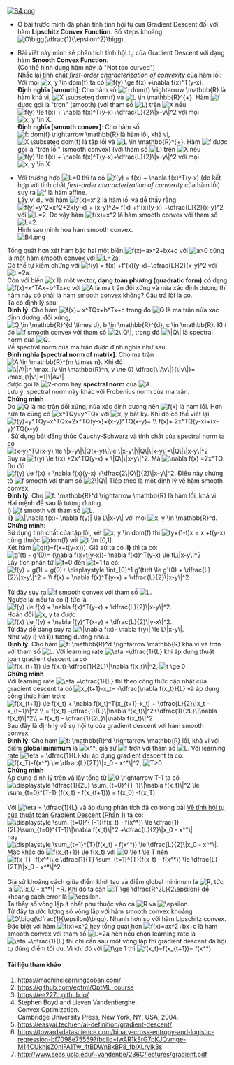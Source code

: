 [![B4.png](https://i.postimg.cc/B6N7nH5v/B4.png)](https://postimg.cc/TLLJky48)
- Ở bài trước mình đã phân tính tính hội tụ của Gradient Descent đối với hàm **Lipschitz Convex Function**. Số steps khoảng <img src="https://i.upmath.me/svg/O%5Cbigg(%5Cdfrac%7B1%7D%7B%5Cepsilon%5E2%7D%5Cbigg)" alt="O\bigg(\dfrac{1}{\epsilon^2}\bigg)" />.  
- Bài viết này mình sẽ phân tích tính hội tụ của Gradient Descent với dạng hàm **Smooth Convex Function**.  
(Có thể hình dung hàm này là "Not too curved")  
Nhắc lại tính chất *first-order characterization
of convexity* của hàm lồi:  
Với mọi <img src="https://i.upmath.me/svg/x%2C%20y%20%5Cin%20dom(f)" alt="x, y \in dom(f)" /> ta có <img src="https://i.upmath.me/svg/f(y)%20%5Cge%20f(x)%20%2B%5Cnabla%20f(x)%5ET(y-x)" alt="f(y) \ge f(x) +\nabla f(x)^T(y-x)" />.  
**Định nghĩa [smooth]**:   Cho hàm số <img src="https://i.upmath.me/svg/f%3A%20dom(f)%20%5Crightarrow%20%5Cmathbb%7BR%7D" alt="f: dom(f) \rightarrow \mathbb{R}" /> là hàm khả vi, <img src="https://i.upmath.me/svg/X%20%5Csubseteq%20dom(f)" alt="X \subseteq dom(f)" /> và <img src="https://i.upmath.me/svg/L%20%5Cin%20%5Cmathbb%7BR%7D%5E%7B%2B%7D" alt="L \in \mathbb{R}^{+}" />. Hàm <img src="https://i.upmath.me/svg/f" alt="f" /> được gọi là "trơn" (smooth) (với tham số <img src="https://i.upmath.me/svg/L" alt="L" />) trên <img src="https://i.upmath.me/svg/X" alt="X" /> nếu  
<img src="https://i.upmath.me/svg/f(y)%20%5Cle%20f(x)%20%2B%20%5Cnabla%20f(x)%5ET(y-x)%2B%5Cdfrac%7BL%7D%7B2%7D%5C%7Cx-y%5C%7C%5E2" alt="f(y) \le f(x) + \nabla f(x)^T(y-x)+\dfrac{L}{2}\|x-y\|^2" /> với mọi <img src="https://i.upmath.me/svg/x%2C%20y%20%5Cin%20X" alt="x, y \in X" />.  
**Định nghĩa [smooth convex]**: Cho hàm số <img src="https://i.upmath.me/svg/f%3A%20dom(f)%20%5Crightarrow%20%5Cmathbb%7BR%7D" alt="f: dom(f) \rightarrow \mathbb{R}" /> là hàm lồi, khả vi, <img src="https://i.upmath.me/svg/X%20%5Csubseteq%20dom(f)" alt="X \subseteq dom(f)" /> là tập lồi và <img src="https://i.upmath.me/svg/L%20%5Cin%20%5Cmathbb%7BR%7D%5E%7B%2B%7D" alt="L \in \mathbb{R}^{+}" />. Hàm <img src="https://i.upmath.me/svg/f" alt="f" /> được gọi là "trơn lồi" (smooth convex) (với tham số <img src="https://i.upmath.me/svg/L" alt="L" />) trên <img src="https://i.upmath.me/svg/X" alt="X" /> nếu  
<img src="https://i.upmath.me/svg/f(y)%20%5Cle%20f(x)%20%2B%20%5Cnabla%20f(x)%5ET(y-x)%2B%5Cdfrac%7BL%7D%7B2%7D%5C%7Cx-y%5C%7C%5E2" alt="f(y) \le f(x) + \nabla f(x)^T(y-x)+\dfrac{L}{2}\|x-y\|^2" /> với mọi <img src="https://i.upmath.me/svg/x%2C%20y%20%5Cin%20X" alt="x, y \in X" />.  

- Với trường hợp <img src="https://i.upmath.me/svg/L%3D0" alt="L=0" /> thì ta có <img src="https://i.upmath.me/svg/f(y)%20%3D%20f(x)%20%2B%20%5Cnabla%20f(x)%5ET(y-x)" alt="f(y) = f(x) + \nabla f(x)^T(y-x)" /> (do kết hợp với tính chất *first-order characterization
of convexity* của hàm lồi) suy ra <img src="https://i.upmath.me/svg/f" alt="f" /> là hàm affine.  
Lấy ví dụ với hàm <img src="https://i.upmath.me/svg/f(x)%3Dx%5E2" alt="f(x)=x^2" /> là hàm lồi và dễ thấy rằng <img src="https://i.upmath.me/svg/f(y)%3Dy%5E2%3Dx%5E2%2B2x(y-x)%20%2B%20(x-y)%5E2%3D%20f(x)%20%2Bf'(x)(y-x)%20%2B%5Cdfrac%7BL%7D%7B2%7D(x-y)%5E2" alt="f(y)=y^2=x^2+2x(y-x) + (x-y)^2= f(x) +f'(x)(y-x) +\dfrac{L}{2}(x-y)^2" /> với <img src="https://i.upmath.me/svg/L%3D2" alt="L=2" />. Do vậy hàm <img src="https://i.upmath.me/svg/f(x)%3Dx%5E2" alt="f(x)=x^2" /> là hàm smooth convex với tham số <img src="https://i.upmath.me/svg/L%3D2" alt="L=2" />.  
Hình sau minh họa hàm smooth convex.  
[![B4.png](https://i.postimg.cc/RFQ1J0W7/B4.png)](https://postimg.cc/DJ04tnd0)
  
Tổng quát hơn xét hàm bậc hai một biến <img src="https://i.upmath.me/svg/f(x)%3Dax%5E2%2Bbx%2Bc" alt="f(x)=ax^2+bx+c" /> với <img src="https://i.upmath.me/svg/a%3E0" alt="a&gt;0" /> cũng là một hàm smooth convex với <img src="https://i.upmath.me/svg/L%3D2a" alt="L=2a" />.  
Có thể tự kiểm chứng với <img src="https://i.upmath.me/svg/f(y)%20%3D%20f(x)%20%2Bf'(x)(y-x)%2B%5Cdfrac%7BL%7D%7B2%7D(x-y)%5E2" alt="f(y) = f(x) +f'(x)(y-x)+\dfrac{L}{2}(x-y)^2" /> với <img src="https://i.upmath.me/svg/L%3D2a" alt="L=2a" />.  
Còn với biến <img src="https://i.upmath.me/svg/x" alt="x" /> là một vector, **dạng toàn phương (quadratic form)** có dạng <img src="https://i.upmath.me/svg/f(x)%3Dx%5ETAx%2Bb%5ETx%2Bc" alt="f(x)=x^TAx+b^Tx+c" /> với <img src="https://i.upmath.me/svg/A" alt="A" /> là ma trận đối xứng và nửa xác định dương thì hàm này có phải là hàm smooth convex không? Câu trả lời là có.  
Ta có định lý sau:  
**Định lý**: Cho hàm <img src="https://i.upmath.me/svg/f(x)%3D%20x%5ETQx%2Bb%5ETx%2Bc" alt="f(x)= x^TQx+b^Tx+c" /> trong đó <img src="https://i.upmath.me/svg/Q" alt="Q" /> là ma trận nửa xác định dương, đối xứng, <img src="https://i.upmath.me/svg/Q%20%5Cin%20%5Cmathbb%7BR%7D%5E%7Bd%20%5Ctimes%20d%7D%2C%20b%20%5Cin%20%5Cmathbb%7BR%7D%5E%7Bd%7D%2C%20c%20%5Cin%20%5Cmathbb%7BR%7D" alt="Q \in \mathbb{R}^{d \times d}, b \in \mathbb{R}^{d}, c \in \mathbb{R}" />. Khi đó <img src="https://i.upmath.me/svg/f" alt="f" /> smooth convex với tham số <img src="https://i.upmath.me/svg/2%5C%7CQ%5C%7C" alt="2\|Q\|" />, trong đó <img src="https://i.upmath.me/svg/%5C%7CQ%5C%7C" alt="\|Q\|" /> là spectral norm của <img src="https://i.upmath.me/svg/Q" alt="Q" />.  
Về spectral norm của ma trận được định nghĩa như sau:  
**Định nghĩa [spectral norm of matrix]**. Cho ma trận <img src="https://i.upmath.me/svg/A%20%5Cin%20%5Cmathbb%7BR%7D%5E%7Bm%20%5Ctimes%20n%7D" alt="A \in \mathbb{R}^{m \times n}" />. Khi đó  
<img src="https://i.upmath.me/svg/%5C%7CA%5C%7C%3A%3D%20%5Cmax_%7Bv%20%5Cin%20%5Cmathbb%7BR%7D%5En%2C%20v%20%5Cne%200%7D%20%5Cdfrac%7B%5C%7CAv%5C%7C%7D%7B%5C%7Cv%5C%7C%7D%3D%20%5Cmax_%7B%5C%7Cv%5C%7C%3D1%7D%5C%7CAv%5C%7C" alt="\|A\|:= \max_{v \in \mathbb{R}^n, v \ne 0} \dfrac{\|Av\|}{\|v\|}= \max_{\|v\|=1}\|Av\|" />  
được gọi là <img src="https://i.upmath.me/svg/2-norm" alt="2-norm" /> hay **spectral norm** của <img src="https://i.upmath.me/svg/A" alt="A" />.  
Lưu ý:  spectral norm này khác với Frobenius norm của ma trận.  
**Chứng minh**  
Do <img src="https://i.upmath.me/svg/Q" alt="Q" /> là ma trận đối xứng, nửa xác định dương nên <img src="https://i.upmath.me/svg/f(x)" alt="f(x)" /> là hàm lồi.  Hơn nữa ta cũng có <img src="https://i.upmath.me/svg/x%5ETQy%3Dy%5ETQx" alt="x^TQy=y^TQx" /> với <img src="https://i.upmath.me/svg/x%2C%20y" alt="x, y" /> bất kỳ.  Khi đó có thể viết lại  
<img src="https://i.upmath.me/svg/f(y)%3Dy%5ETQy%3Dx%5ETQx%2B2x%5ETQ(y-x)%2B(x-y)%5ETQ(x-y)%3D%20%5C%5C%20%20f(x)%2B%202x%5ETQ(y-x)%2B(x-y)%5ETQ(x-y)" alt="f(y)=y^TQy=x^TQx+2x^TQ(y-x)+(x-y)^TQ(x-y)= \\  f(x)+ 2x^TQ(y-x)+(x-y)^TQ(x-y)" />. Sử dụng bất đẳng thức Cauchy-Schwarz và tính chất của spectral norm ta có  
<img src="https://i.upmath.me/svg/(x-y)%5ETQ(x-y)%20%5Cle%20%5C%7Cx-y%5C%7C%5C%7CQ(x-y)%5C%7C%5Cle%20%5C%7Cx-y%5C%7C%5C%7CQ%5C%7C%5C%7Cx-y%5C%7C%3D%5C%7CQ%5C%7C%5C%7Cx-y%5C%7C%5E2" alt="(x-y)^TQ(x-y) \le \|x-y\|\|Q(x-y)\|\le \|x-y\|\|Q\|\|x-y\|=\|Q\|\|x-y\|^2" />  
Suy ra <img src="https://i.upmath.me/svg/f(y)%20%5Cle%20f(x)%20%2B2x%5ETQ(y-x)%20%2B%20%5C%7CQ%5C%7C%5C%7Cx-y%5C%7C%5E2" alt="f(y) \le f(x) +2x^TQ(y-x) + \|Q\|\|x-y\|^2" />. Mà <img src="https://i.upmath.me/svg/%5Cnabla%20f(x)%20%3D2x%5ETQ" alt="\nabla f(x) =2x^TQ" />. Do đó  
<img src="https://i.upmath.me/svg/f(y)%20%5Cle%20f(x)%20%2B%20%5Cnabla%20f(x)(y-x)%20%2B%5Cdfrac%7B2%5C%7CQ%5C%7C%7D%7B2%7D%5C%7Cx-y%5C%7C%5E2" alt="f(y) \le f(x) + \nabla f(x)(y-x) +\dfrac{2\|Q\|}{2}\|x-y\|^2" />. Điều này chứng tỏ <img src="https://i.upmath.me/svg/f" alt="f" /> smooth với tham số <img src="https://i.upmath.me/svg/2%5C%7CQ%5C%7C" alt="2\|Q\|" />
Tiếp theo là một định lý về hàm smooth convex.  
**Định lý**: Cho <img src="https://i.upmath.me/svg/f%3A%20%5Cmathbb%7BR%7D%5Ed%20%5Crightarrow%20%5Cmathbb%7BR%7D" alt="f: \mathbb{R}^d \rightarrow \mathbb{R}" /> là hàm lồi, khả vi. Hai mệnh đề sau là tương đương.  
**i)** <img src="https://i.upmath.me/svg/f" alt="f" /> smooth với tham số <img src="https://i.upmath.me/svg/L" alt="L" />.  
**ii)** <img src="https://i.upmath.me/svg/%5C%7C%5Cnabla%20f(x)-%20%5Cnabla%20f(y)%7C%20%5Cle%20L%5C%7Cx-y%5C%7C" alt="\|\nabla f(x)- \nabla f(y)| \le L\|x-y\|" /> với mọi <img src="https://i.upmath.me/svg/x%2C%20y%20%5Cin%20%5Cmathbb%7BR%7D%5Ed" alt="x, y \in \mathbb{R}^d" />.  
**Chứng minh**:  
Sử dụng tính chất của tập lồi, xét <img src="https://i.upmath.me/svg/x%2C%20y%20%5Cin%20dom(f)" alt="x, y \in dom(f)" /> thì <img src="https://i.upmath.me/svg/ty%2B(1-t)x%20%3D%20x%20%2Bt(y-x)" alt="ty+(1-t)x = x +t(y-x)" /> cũng thuộc <img src="https://i.upmath.me/svg/dom(f)" alt="dom(f)" /> với <img src="https://i.upmath.me/svg/t%20%5Cin%20%5B0%2C1%5D" alt="t \in [0,1]" />.  
Xét hàm <img src="https://i.upmath.me/svg/g(t)%3Df(x%2Bt(y-x)))" alt="g(t)=f(x+t(y-x)))" />. Giả sử ta có **ii)** thì ta có:  
<img src="https://i.upmath.me/svg/g'(t)%20-%20g'(0)%3D%20(%5Cnabla%20f(x%2Bt(y-x))-%20%5Cnabla%20f(x))%5ET(y-x)%20%5Cle%20tL%5C%7Cx-y%5C%7C%5E2" alt="g'(t) - g'(0)= (\nabla f(x+t(y-x))- \nabla f(x))^T(y-x) \le tL\|x-y\|^2" />  
Lấy tích phân từ <img src="https://i.upmath.me/svg/t%3D0" alt="t=0" /> đến <img src="https://i.upmath.me/svg/t%3D1" alt="t=1" /> ta có:  
<img src="https://i.upmath.me/svg/f(y)%20%3D%20g(1)%20%3D%20g(0)%2B%20%5Cdisplaystyle%20%5Cint_%7B0%7D%5E1%20g'(t)dt%20%5Cle%20g'(0)%20%2B%20%5Cdfrac%7BL%7D%7B2%7D%5C%7Cx-y%5C%7C%5E2%20%3D%20%20%5C%5C%0Af(x)%20%2B%20%5Cnabla%20f(x)%5ET(y-x)%20%2B%20%5Cdfrac%7BL%7D%7B2%7D%5C%7Cx-y%5C%7C%5E2" alt="f(y) = g(1) = g(0)+ \displaystyle \int_{0}^1 g'(t)dt \le g'(0) + \dfrac{L}{2}\|x-y\|^2 =  \\
f(x) + \nabla f(x)^T(y-x) + \dfrac{L}{2}\|x-y\|^2" />.  
Từ đây suy ra <img src="https://i.upmath.me/svg/f" alt="f" /> smooth convex với tham số <img src="https://i.upmath.me/svg/L" alt="L" />.  
Ngược lại nếu ta có **i)** tức là <img src="https://i.upmath.me/svg/f(y)%20%5Cle%20f(x)%20%2B%20%5Cnabla%20f(x)%5ET(y-x)%20%2B%20%5Cdfrac%7BL%7D%7B2%7D%5C%7Cx-y%5C%7C%5E2" alt="f(y) \le f(x) + \nabla f(x)^T(y-x) + \dfrac{L}{2}\|x-y\|^2" />.  
Hoán đổi <img src="https://i.upmath.me/svg/x%2C%20y" alt="x, y" /> ta được <img src="https://i.upmath.me/svg/f(x)%20%5Cle%20f(y)%20%2B%20%5Cnabla%20f(y)%5ET(x-y)%20%2B%20%5Cdfrac%7BL%7D%7B2%7D%5C%7Cy-x%5C%7C%5E2" alt="f(x) \le f(y) + \nabla f(y)^T(x-y) + \dfrac{L}{2}\|y-x\|^2" />.  
Từ đây dễ dàng suy ra <img src="https://i.upmath.me/svg/%5C%7C%5Cnabla%20f(x)-%20%5Cnabla%20f(y)%7C%20%5Cle%20L%5C%7Cx-y%5C%7C" alt="\|\nabla f(x)- \nabla f(y)| \le L\|x-y\|" />.  
Như vậy **i)** và **i))** tương đương nhau.  
**Định lý**: Cho hàm <img src="https://i.upmath.me/svg/f%3A%20%5Cmathbb%7BR%7D%5Ed%20%5Crightarrow%20%5Cmathbb%7BR%7D" alt="f: \mathbb{R}^d \rightarrow \mathbb{R}" /> khả vi và trơn với tham số <img src="https://i.upmath.me/svg/L" alt="L" />. Với learning rate <img src="https://i.upmath.me/svg/%5Ceta%20%3D%5Cdfrac%7B1%7D%7BL%7D" alt="\eta =\dfrac{1}{L}" /> khi áp dụng thuật toán gradient descent ta có  
<img src="https://i.upmath.me/svg/f(x_%7Bt%2B1%7D)%20%5Cle%20f(x_t)-%5Cdfrac%7B1%7D%7B2L%7D%5C%7C%5Cnabla%20f(x_t)%5C%7C%5E2" alt="f(x_{t+1}) \le f(x_t)-\dfrac{1}{2L}\|\nabla f(x_t)\|^2" />, <img src="https://i.upmath.me/svg/t%20%5Cge%200" alt="t \ge 0" />  
**Chứng minh**  
Với learning rate <img src="https://i.upmath.me/svg/%5Ceta%20%3D%5Cdfrac%7B1%7D%7BL%7D" alt="\eta =\dfrac{1}{L}" /> thì theo công thức cập nhật của gradient descent ta có <img src="https://i.upmath.me/svg/x_%7Bt%2B1%7D-x_t%3D%20-%5Cdfrac%7B%5Cnabla%20f(x_t)%7D%7BL%7D" alt="x_{t+1}-x_t= -\dfrac{\nabla f(x_t)}{L}" /> và áp dụng công thức hàm trơn:  
<img src="https://i.upmath.me/svg/f(x_%7Bt%2B1%7D)%20%5Cle%20f(x_t)%20%2B%20%5Cnabla%20f(x_t)%5ET(x_%7Bt%2B1%7D-x_t)%20%2B%20%5Cdfrac%7BL%7D%7B2%7D%5C%7Cx_t%20-x_%7Bt%2B1%7D%5C%7C%5E2%20%5C%5C%0A%3D%20f(x_t)%20-%5Cdfrac%7B1%7D%7BL%7D%5C%7C%5Cnabla%20f(x_t)%5C%7C%5E2%2B%5Cdfrac%7B1%7D%7B2L%7D%5C%7C%5Cnabla%20f(x_t)%5C%7C%5E2%5C%5C%0A%3D%20f(x_t)%20-%20%5Cdfrac%7B1%7D%7B2L%7D%5C%7C%5Cnabla%20f(x_t)%5C%7C%5E2" alt="f(x_{t+1}) \le f(x_t) + \nabla f(x_t)^T(x_{t+1}-x_t) + \dfrac{L}{2}\|x_t -x_{t+1}\|^2 \\
= f(x_t) -\dfrac{1}{L}\|\nabla f(x_t)\|^2+\dfrac{1}{2L}\|\nabla f(x_t)\|^2\\
= f(x_t) - \dfrac{1}{2L}\|\nabla f(x_t)\|^2" />  
Sau đây là định lý về sự hội tụ của gradient descent với hàm smooth convex.  
**Định lý**: Cho hàm <img src="https://i.upmath.me/svg/f%3A%20%5Cmathbb%7BR%7D%5Ed%20%5Crightarrow%20%5Cmathbb%7BR%7D" alt="f: \mathbb{R}^d \rightarrow \mathbb{R}" /> lồi, khả vi với điểm **global minimum** là <img src="https://i.upmath.me/svg/x%5E*" alt="x^*" />, giả sử <img src="https://i.upmath.me/svg/f" alt="f" /> trơn với tham số <img src="https://i.upmath.me/svg/L" alt="L" />. Với learning rate <img src="https://i.upmath.me/svg/%5Ceta%20%3D%20%5Cdfrac%7B1%7D%7BL%7D" alt="\eta = \dfrac{1}{L}" /> khi áp dụng gradient descent ta có:  
<img src="https://i.upmath.me/svg/f(x_T)-f(x%5E*)%20%5Cle%20%5Cdfrac%7BL%7D%7B2T%7D%5C%7Cx_0%20-%20x%5E*%5C%7C%5E2" alt="f(x_T)-f(x^*) \le \dfrac{L}{2T}\|x_0 - x^*\|^2" />, <img src="https://i.upmath.me/svg/T%3E0" alt="T&gt;0" />  
**Chứng minh**  
Áp dụng định lý trên và lấy tổng từ <img src="https://i.upmath.me/svg/0%20%5Crightarrow%20T-1%20" alt="0 \rightarrow T-1 " /> ta có  
<img src="https://i.upmath.me/svg/%5Cdisplaystyle%20%5Cdfrac%7B1%7D%7B2L%7D%20%5Csum_%7Bt%3D0%7D%5E%7BT-1%7D%5C%7C%5Cnabla%20f(x_t)%5C%7C%5E2%20%5Cle%20%5Csum_%7Bt%3D0%7D%5E%7BT-1%7D%20(f(x_t)%20-%20f(x_%7Bt%2B1%7D))%20%3D%20f(x_0)%20-f(x_T)%20" alt="\displaystyle \dfrac{1}{2L} \sum_{t=0}^{T-1}\|\nabla f(x_t)\|^2 \le \sum_{t=0}^{T-1} (f(x_t) - f(x_{t+1})) = f(x_0) -f(x_T) " />.  
Với <img src="https://i.upmath.me/svg/%5Ceta%20%3D%20%5Cdfrac%7B1%7D%7BL%7D" alt="\eta = \dfrac{1}{L}" /> và áp dụng phân tích đã có trong bài [Về tính hội tụ của thuật toán Gradient Descent (Phần 1)](https://anhquannguyen21.github.io./2020-09-10-V%E1%BB%81-t%C3%ADnh-h%E1%BB%99i-t%E1%BB%A5-c%E1%BB%A7a-thu%E1%BA%ADt-to%C3%A1n-Gradient-Descent-(Ph%E1%BA%A7n-1)/) ta có:  
<img src="https://i.upmath.me/svg/%5Cdisplaystyle%20%5Csum_%7Bt%3D0%7D%5E%7BT-1%7D(f(x_t)%20-%20f(x%5E*))%20%5Cle%20%5Cdfrac%7B1%7D%7B2L%7D%5Csum_%7Bt%3D0%7D%5E%7BT-1%7D%5C%7C%5Cnabla%20f(x_t)%5C%7C%5E2%20%2B%5Cdfrac%7BL%7D%7B2%7D%5C%7Cx_0%20-%20x%5E*%5C%7C%20" alt="\displaystyle \sum_{t=0}^{T-1}(f(x_t) - f(x^*)) \le \dfrac{1}{2L}\sum_{t=0}^{T-1}\|\nabla f(x_t)\|^2 +\dfrac{L}{2}\|x_0 - x^*\| " /> hay  
<img src="https://i.upmath.me/svg/%5Cdisplaystyle%20%5Csum_%7Bt%3D1%7D%5E%7BT%7D(f(x_t)%20-%20f(x%5E*))%20%5Cle%20%5Cdfrac%7BL%7D%7B2%7D%5C%7Cx_0%20-%20x%5E*%5C%7C" alt="\displaystyle \sum_{t=1}^{T}(f(x_t) - f(x^*)) \le \dfrac{L}{2}\|x_0 - x^*\|" />.  
Mặc khác do <img src="https://i.upmath.me/svg/f(x_%7Bt%2B1%7D)%20%5Cle%20f(x_t)" alt="f(x_{t+1}) \le f(x_t)" /> với <img src="https://i.upmath.me/svg/0%20%5Cle%20t%20%5Cle%20T" alt="0 \le t \le T" /> nên  
<img src="https://i.upmath.me/svg/f(x_T)%20-f(x%5E*)%5Cle%20%5Cdfrac%7B1%7D%7BT%7D%20%5Csum_%7Bt%3D1%7D%5E%7BT%7D(f(x_t)%20-%20f(x%5E*))%20%5Cle%20%20%5Cdfrac%7BL%7D%7B2T%7D%5C%7Cx_0%20-%20x%5E*%5C%7C%5E2" alt="f(x_T) -f(x^*)\le \dfrac{1}{T} \sum_{t=1}^{T}(f(x_t) - f(x^*)) \le  \dfrac{L}{2T}\|x_0 - x^*\|^2" />.  
Giả sử khoảng cách giữa điểm khởi tạo và điểm global minimum là <img src="https://i.upmath.me/svg/R" alt="R" />, tức là <img src="https://i.upmath.me/svg/%5C%7Cx_0%20-%20x%5E*%5C%7C%20%3DR" alt="\|x_0 - x^*\| =R" />. Khi đó ta cần <img src="https://i.upmath.me/svg/T%20%5Cge%20%5Cdfrac%7BR%5E2L%7D%7B2%5Cepsilon%7D" alt="T \ge \dfrac{R^2L}{2\epsilon}" /> để khoảng cách error là <img src="https://i.upmath.me/svg/%5Cepsilon" alt="\epsilon" />.  
Ta thấy số vòng lặp ít nhất phụ thuộc vào cả <img src="https://i.upmath.me/svg/R" alt="R" /> và <img src="https://i.upmath.me/svg/%5Cepsilon" alt="\epsilon" />.  
Từ đây ta ước lượng số vòng lặp với hàm smooth convex khoảng <img src="https://i.upmath.me/svg/O%5Cbigg(%5Cdfrac%7B1%7D%7B%5Cepsilon%7D%5Cbigg)" alt="O\bigg(\dfrac{1}{\epsilon}\bigg)" />.  Nhanh hơn so với hàm Lipschitz convex.  
Đặc biệt với hàm <img src="https://i.upmath.me/svg/f(x)%3Dx%5E2" alt="f(x)=x^2" /> hay tổng quát hơn <img src="https://i.upmath.me/svg/f(x)%3Dax%5E2%2Bbx%2Bc" alt="f(x)=ax^2+bx+c" /> là hàm smooth convex với tham số <img src="https://i.upmath.me/svg/L%3D2a" alt="L=2a" /> nên nếu chọn learning rate là <img src="https://i.upmath.me/svg/%5Ceta%20%3D%5Cdfrac%7B1%7D%7BL%7D" alt="\eta =\dfrac{1}{L}" /> thì chỉ cần sau một vòng lặp thì gradient descent đã hội tụ đúng điểm tối ưu.  Vì khi đó với <img src="https://i.upmath.me/svg/t%5Cge%201" alt="t\ge 1" /> thì <img src="https://i.upmath.me/svg/f(x_t)%3Df(x_%7Bt%2B1%7D)%3D%20f(x%5E*)" alt="f(x_t)=f(x_{t+1})= f(x^*)" />.  
#### Tài liệu tham khảo  
1. https://machinelearningcoban.com/
2. https://github.com/epfml/OptML_course
3. https://ee227c.github.io/
4. Stephen Boyd and Lieven Vandenberghe.  
Convex Optimization.  
Cambridge University Press, New York, NY, USA, 2004.  
5. https://easyai.tech/en/ai-definition/gradient-descent/
6. https://towardsdatascience.com/binary-cross-entropy-and-logistic-regression-bf7098e75559?fbclid=IwAR1kSrG7pKJQvmge-M14CUkhjsZ0nlFA1Tw_4tBDWnBkBP8_fblXLrylk3s  
7. http://www.seas.ucla.edu/~vandenbe/236C/lectures/gradient.pdf
  





  



 
